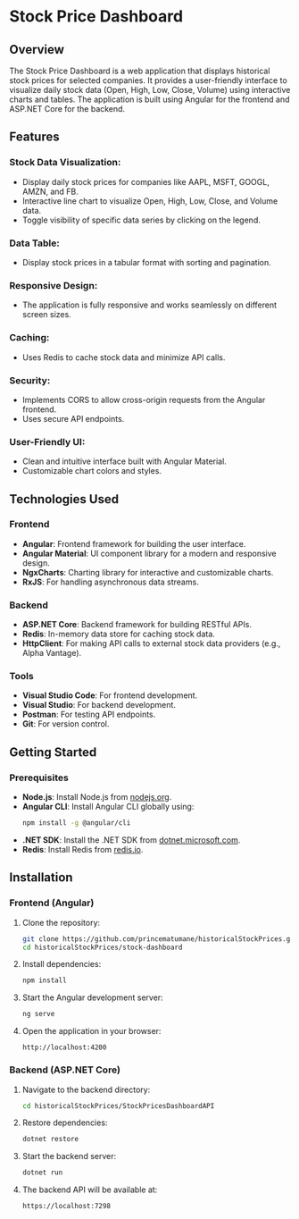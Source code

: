 # Stock Price Dashboard

## Overview

The Stock Price Dashboard is a web application that displays historical stock prices for selected companies. It provides a user-friendly interface to visualize daily stock data (Open, High, Low, Close, Volume) using interactive charts and tables. The application is built using Angular for the frontend and ASP.NET Core for the backend.

## Features

### Stock Data Visualization:

- Display daily stock prices for companies like AAPL, MSFT, GOOGL, AMZN, and FB.
- Interactive line chart to visualize Open, High, Low, Close, and Volume data.
- Toggle visibility of specific data series by clicking on the legend.

### Data Table:

- Display stock prices in a tabular format with sorting and pagination.

### Responsive Design:

- The application is fully responsive and works seamlessly on different screen sizes.

### Caching:

- Uses Redis to cache stock data and minimize API calls.

### Security:

- Implements CORS to allow cross-origin requests from the Angular frontend.
- Uses secure API endpoints.

### User-Friendly UI:

- Clean and intuitive interface built with Angular Material.
- Customizable chart colors and styles.

## Technologies Used

### Frontend

- **Angular**: Frontend framework for building the user interface.
- **Angular Material**: UI component library for a modern and responsive design.
- **NgxCharts**: Charting library for interactive and customizable charts.
- **RxJS**: For handling asynchronous data streams.

### Backend

- **ASP.NET Core**: Backend framework for building RESTful APIs.
- **Redis**: In-memory data store for caching stock data.
- **HttpClient**: For making API calls to external stock data providers (e.g., Alpha Vantage).

### Tools

- **Visual Studio Code**: For frontend development.
- **Visual Studio**: For backend development.
- **Postman**: For testing API endpoints.
- **Git**: For version control.

## Getting Started

### Prerequisites

- **Node.js**: Install Node.js from [nodejs.org](https://nodejs.org/).
- **Angular CLI**: Install Angular CLI globally using:
  ```bash
  npm install -g @angular/cli
  ```
- **.NET SDK**: Install the .NET SDK from [dotnet.microsoft.com](https://dotnet.microsoft.com/).
- **Redis**: Install Redis from [redis.io](https://redis.io/).

## Installation

### Frontend (Angular)

1. Clone the repository:
   ```bash
   git clone https://github.com/princematumane/historicalStockPrices.git
   cd historicalStockPrices/stock-dashboard
   ```
2. Install dependencies:
   ```bash
   npm install
   ```
3. Start the Angular development server:
   ```bash
   ng serve
   ```
4. Open the application in your browser:
   ```
   http://localhost:4200
   ```

### Backend (ASP.NET Core)

1. Navigate to the backend directory:
   ```bash
   cd historicalStockPrices/StockPricesDashboardAPI
   ```
2. Restore dependencies:
   ```bash
   dotnet restore
   ```
3. Start the backend server:
   ```bash
   dotnet run
   ```
4. The backend API will be available at:
   ```
   https://localhost:7298
   ```
